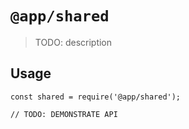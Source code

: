 # `@app/shared`

> TODO: description

## Usage

```
const shared = require('@app/shared');

// TODO: DEMONSTRATE API
```

